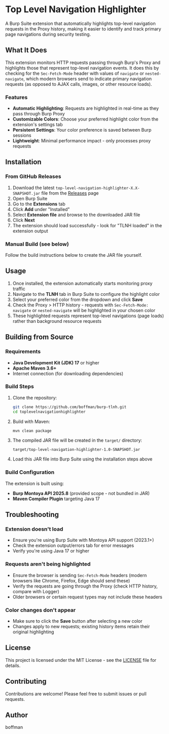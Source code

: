 # Top Level Navigation Highlighter

A Burp Suite extension that automatically highlights top-level navigation requests in the Proxy history, making it easier to identify and track primary page navigations during security testing.

## What It Does

This extension monitors HTTP requests passing through Burp's Proxy and highlights those that represent top-level navigation events. It does this by checking for the `Sec-Fetch-Mode` header with values of `navigate` or `nested-navigate`, which modern browsers send to indicate primary navigation requests (as opposed to AJAX calls, images, or other resource loads).

### Features

- **Automatic Highlighting**: Requests are highlighted in real-time as they pass through Burp Proxy
- **Customizable Colors**: Choose your preferred highlight color from the extension's settings tab
- **Persistent Settings**: Your color preference is saved between Burp sessions
- **Lightweight**: Minimal performance impact - only processes proxy requests

## Installation

### From GitHub Releases

1. Download the latest `top-level-navigation-highlighter-X.X-SNAPSHOT.jar` file from the [Releases](https://github.com/boffman/burp-tlnh/releases) page
2. Open Burp Suite
3. Go to the **Extensions** tab
4. Click **Add** under "Installed"
5. Select **Extension file** and browse to the downloaded JAR file
6. Click **Next**
7. The extension should load successfully - look for "TLNH loaded" in the extension output

### Manual Build (see below)

Follow the build instructions below to create the JAR file yourself.

## Usage

1. Once installed, the extension automatically starts monitoring proxy traffic
2. Navigate to the **TLNH** tab in Burp Suite to configure the highlight color
3. Select your preferred color from the dropdown and click **Save**
4. Check the Proxy > HTTP history - requests with `Sec-Fetch-Mode: navigate` or `nested-navigate` will be highlighted in your chosen color
5. These highlighted requests represent top-level navigations (page loads) rather than background resource requests

## Building from Source

### Requirements

- **Java Development Kit (JDK) 17** or higher
- **Apache Maven 3.6+**
- Internet connection (for downloading dependencies)

### Build Steps

1. Clone the repository:
   ```bash
   git clone https://github.com/boffman/burp-tlnh.git
   cd toplevelnavigationhighlighter
   ```

2. Build with Maven:
   ```bash
   mvn clean package
   ```

3. The compiled JAR file will be created in the `target/` directory:
   ```
   target/top-level-navigation-highlighter-1.0-SNAPSHOT.jar
   ```

4. Load this JAR file into Burp Suite using the installation steps above

### Build Configuration

The extension is built using:
- **Burp Montoya API 2025.8** (provided scope - not bundled in JAR)
- **Maven Compiler Plugin** targeting Java 17

## Troubleshooting

### Extension doesn't load
- Ensure you're using Burp Suite with Montoya API support (2023.1+)
- Check the extension output/errors tab for error messages
- Verify you're using Java 17 or higher

### Requests aren't being highlighted
- Ensure the browser is sending `Sec-Fetch-Mode` headers (modern browsers like Chrome, Firefox, Edge should send these)
- Verify the requests are going through the Proxy (check HTTP history, compare with Logger)
- Older browsers or certain request types may not include these headers

### Color changes don't appear
- Make sure to click the **Save** button after selecting a new color
- Changes apply to new requests; existing history items retain their original highlighting

## License

This project is licensed under the MIT License - see the [LICENSE](LICENSE) file for details.

## Contributing

Contributions are welcome! Please feel free to submit issues or pull requests.

## Author

boffman
